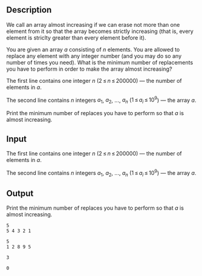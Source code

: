 ## Description

<div><p>We call an array <span class="tex-font-style-it">almost increasing</span> if we can erase not more than one element from it so that the array becomes strictly increasing (that is, every element is striclty greater than every element before it).</p><p>You are given an array <span class="tex-span"><i>a</i></span> consisting of <span class="tex-span"><i>n</i></span> elements. You are allowed to replace any element with any integer number (and you may do so any number of times you need). What is the minimum number of replacements you have to perform in order to make the array <span class="tex-font-style-it">almost increasing</span>?</p></div><div class="input-specification"><p>The first line contains one integer <span class="tex-span"><i>n</i></span> (<span class="tex-span">2 ≤ <i>n</i> ≤ 200000</span>) — the number of elements in <span class="tex-span"><i>a</i></span>.</p><p>The second line contains <span class="tex-span"><i>n</i></span> integers <span class="tex-span"><i>a</i><sub class="lower-index">1</sub></span>, <span class="tex-span"><i>a</i><sub class="lower-index">2</sub></span>, ..., <span class="tex-span"><i>a</i><sub class="lower-index"><i>n</i></sub></span> (<span class="tex-span">1 ≤ <i>a</i><sub class="lower-index"><i>i</i></sub> ≤ 10<sup class="upper-index">9</sup></span>) — the array <span class="tex-span"><i>a</i></span>.</p></div><div class="output-specification"><p>Print the minimum number of replaces you have to perform so that <span class="tex-span"><i>a</i></span> is <span class="tex-font-style-it">almost increasing</span>.</p></div>

## Input

<p>The first line contains one integer <span class="tex-span"><i>n</i></span> (<span class="tex-span">2 ≤ <i>n</i> ≤ 200000</span>) — the number of elements in <span class="tex-span"><i>a</i></span>.</p><p>The second line contains <span class="tex-span"><i>n</i></span> integers <span class="tex-span"><i>a</i><sub class="lower-index">1</sub></span>, <span class="tex-span"><i>a</i><sub class="lower-index">2</sub></span>, ..., <span class="tex-span"><i>a</i><sub class="lower-index"><i>n</i></sub></span> (<span class="tex-span">1 ≤ <i>a</i><sub class="lower-index"><i>i</i></sub> ≤ 10<sup class="upper-index">9</sup></span>) — the array <span class="tex-span"><i>a</i></span>.</p>

## Output

<p>Print the minimum number of replaces you have to perform so that <span class="tex-span"><i>a</i></span> is <span class="tex-font-style-it">almost increasing</span>.</p>





```input1
5
5 4 3 2 1

```




```input2
5
1 2 8 9 5

```




```output1
3

```




```output2
0

```


